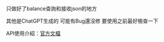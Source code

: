 只做好了balance查詢和接收json的地方

其他是ChatGPT生成的 可能有Bug還沒修 要使用之前最好檢查一下

API使用介紹：[官方文檔](https://github.com/bitoex/bitopro-offical-api-docs/tree/master/example)